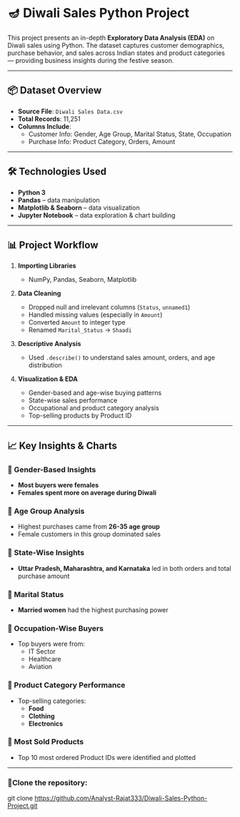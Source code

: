 # 🪔 Diwali Sales Python Project

This project presents an in-depth **Exploratory Data Analysis (EDA)** on Diwali sales using Python. The dataset captures customer demographics, purchase behavior, and sales across Indian states and product categories — providing business insights during the festive season.

---

## 📦 Dataset Overview

- **Source File**: `Diwali Sales Data.csv`
- **Total Records**: 11,251
- **Columns Include**:
  - Customer Info: Gender, Age Group, Marital Status, State, Occupation
  - Purchase Info: Product Category, Orders, Amount

---

## 🛠 Technologies Used

- **Python 3**
- **Pandas** – data manipulation
- **Matplotlib & Seaborn** – data visualization
- **Jupyter Notebook** – data exploration & chart building

---

## 📊 Project Workflow

1. **Importing Libraries**  
   - NumPy, Pandas, Seaborn, Matplotlib

2. **Data Cleaning**  
   - Dropped null and irrelevant columns (`Status`, `unnamed1`)
   - Handled missing values (especially in `Amount`)
   - Converted `Amount` to integer type
   - Renamed `Marital_Status` → `Shaadi`

3. **Descriptive Analysis**
   - Used `.describe()` to understand sales amount, orders, and age distribution

4. **Visualization & EDA**
   - Gender-based and age-wise buying patterns
   - State-wise sales performance
   - Occupational and product category analysis
   - Top-selling products by Product ID

---

## 📈 Key Insights & Charts

### 📌 Gender-Based Insights
- **Most buyers were females**
- **Females spent more on average during Diwali**

### 📌 Age Group Analysis
- Highest purchases came from **26-35 age group**
- Female customers in this group dominated sales

### 📌 State-Wise Insights
- **Uttar Pradesh, Maharashtra, and Karnataka** led in both orders and total purchase amount

### 📌 Marital Status
- **Married women** had the highest purchasing power

### 📌 Occupation-Wise Buyers
- Top buyers were from:
  - IT Sector
  - Healthcare
  - Aviation

### 📌 Product Category Performance
- Top-selling categories:
  - **Food**
  - **Clothing**
  - **Electronics**

### 📌 Most Sold Products
- Top 10 most ordered Product IDs were identified and plotted

---

### 📌Clone the repository:
git clone 
https://github.com/Analyst-Rajat333/Diwali-Sales-Python-Project.git
